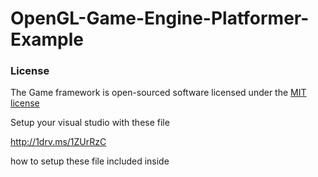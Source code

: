 # OpenGL-Game-Engine-Platformer-Example


### License

The Game framework is open-sourced software licensed under the [MIT license](http://opensource.org/licenses/MIT)


Setup your visual studio with these file

http://1drv.ms/1ZUrRzC

how to setup these file included inside
